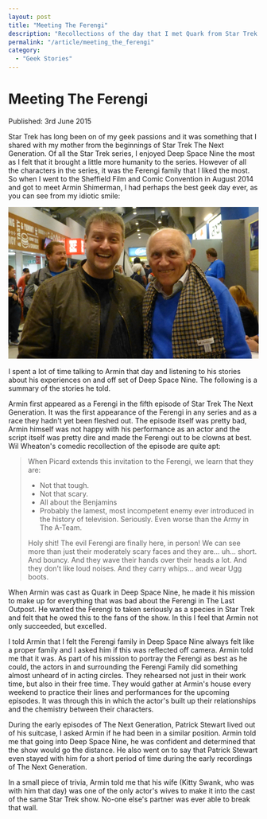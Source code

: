 ```yaml
---
layout: post
title: "Meeting The Ferengi"
description: "Recollections of the day that I met Quark from Star Trek Deep Space 9, otherwise known as Armin Shimerman."
permalink: "/article/meeting_the_ferengi"
category:
  - "Geek Stories"
---
```


# Meeting The Ferengi

<i class="fa-solid fa-calendar me-2"></i>Published: 3rd June 2015

Star Trek has long been on of my geek passions and it was something that I shared with my mother from the beginnings of Star Trek The Next Generation. Of all the Star Trek series, I enjoyed Deep Space Nine the most as I felt that it brought a little more humanity to the series. However of all the characters in the series, it was the Ferengi family that I liked the most. So when I went to the Sheffield Film and Comic Convention in August 2014 and got to meet Armin Shimerman, I had perhaps the best geek day ever, as you can see from my idiotic smile:

![Mark Stott & Armin Shimerman.](/assets/armin-and-me.jpg)

I spent a lot of time talking to Armin that day and listening to his stories about his experiences on and off set of Deep Space Nine.  The following is a summary of the stories he told.

Armin first appeared as a Ferengi in the fifth episode of Star Trek The Next Generation.  It was the first appearance of the Ferengi in any series and as a race they hadn't yet been fleshed out.  The episode itself was pretty bad, Armin himself was not happy with his performance as an actor and the script itself was pretty dire and made the Ferengi out to be clowns at best.  Wil Wheaton's comedic recollection of the episode are quite apt:

> When Picard extends this invitation to the Ferengi, we learn that they are:
>
> - Not that tough.
> - Not that scary.
> - All about the Benjamins
> - Probably the lamest, most incompetent enemy ever introduced in the history of television. Seriously. Even worse than the Army in The A-Team.
> 
> Holy shit! The evil Ferengi are finally here, in person! We can see more than just their moderately scary faces and they are... uh... short. And bouncy. And they wave their hands over their heads a lot. And they don't like loud noises. And they carry whips... and wear Ugg boots.

When Armin was cast as Quark in Deep Space Nine, he made it his mission to make up for everything that was bad about the Ferengi in The Last Outpost. He wanted the Ferengi to taken seriously as a species in Star Trek and felt that he owed this to the fans of the show.  In this I feel that Armin not only succeeded, but excelled.

I told Armin that I felt the Ferengi family in Deep Space Nine always felt like a proper family and I asked him if this was reflected off camera.  Armin told me that it was.  As part of his mission to portray the Ferengi as best as he could, the actors in and surrounding the Ferengi Family did something almost unheard of in acting circles.  They rehearsed not just in their work time, but also in their free time.  They would gather at Armin's house every weekend to practice their lines and performances for the upcoming episodes. It was through this in which the actor's built up their relationships and the chemistry between their characters.

During the early episodes of The Next Generation, Patrick Stewart lived out of his suitcase, I asked Armin if he had been in a similar position.  Armin told me that going into Deep Space Nine, he was confident and determined that the show would go the distance. He also went on to say that Patrick Stewart even stayed with him for a short period of time during the early recordings of The Next Generation.

In a small piece of trivia, Armin told me that his wife (Kitty Swank, who was with him that day) was one of the only actor's wives to make it into the cast of the same Star Trek show.  No-one else's partner was ever able to break that wall.